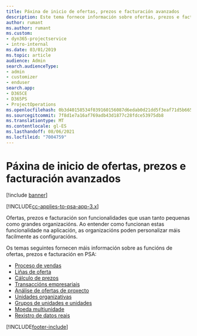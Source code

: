 ```yaml
---
title: Páxina de inicio de ofertas, prezos e facturación avanzados
description: Este tema fornece información sobre ofertas, prezos e facturación.
author: rumant
ms.author: rumant
ms.custom:
- dyn365-projectservice
- intro-internal
ms.date: 03/01/2019
ms.topic: article
audience: Admin
search.audienceType:
- admin
- customizer
- enduser
search.app:
- D365CE
- D365PS
- ProjectOperations
ms.openlocfilehash: 0b3d40158534f039160156087d6edab0d21dd5f3eaf71d5b665eff794793a9b3
ms.sourcegitcommit: 7f8d1e7a16af769adb43d1877c28fdce53975db8
ms.translationtype: MT
ms.contentlocale: gl-ES
ms.lasthandoff: 08/06/2021
ms.locfileid: "7004759"
---
```

# <a name="quoting-pricing-and-billing-home-page"></a>Páxina de inicio de ofertas, prezos e facturación avanzados

[!include [banner](../includes/psa-now-project-operations.md)]

[!INCLUDE[cc-applies-to-psa-app-3.x](../includes/cc-applies-to-psa-app-3x.md)]

Ofertas, prezos e facturación son funcionalidades que usan tanto pequenas como grandes organizacións. Ao entender como funcionan estas funcionalidade na aplicación, as organizacións poden personalizar máis facilmente as configuracións.

Os temas seguintes fornecen máis información sobre as funcións de ofertas, prezos e facturación en PSA:

- [Proceso de vendas](basic-sales-process.md)
- [Liñas de oferta](basic-quote-lines.md)
- [Cálculo de prezos](basic-pricing.md)
- [Transaccións empresariais](basic-business-transactions.md)
- [Análise de ofertas de proxecto](basic-analyzing-quotes.md)
- [Unidades organizativas](advanced-organizational.md)
- [Grupos de unidades e unidades](advanced-units.md)
- [Moeda multiunidade](advanced-currency.md)
- [Rexistro de datos reais](advanced-actuals.md)


[!INCLUDE[footer-include](../includes/footer-banner.md)]
